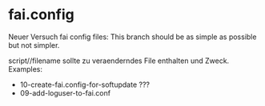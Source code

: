 # fai.config
Neuer Versuch fai config files: This branch should be as simple as possible but not simpler.

script/<classe>/filename sollte zu veraenderndes File enthalten und Zweck. 
Examples: 
* 10-create-fai.config-for-softupdate ???
* 09-add-loguser-to-fai.conf
